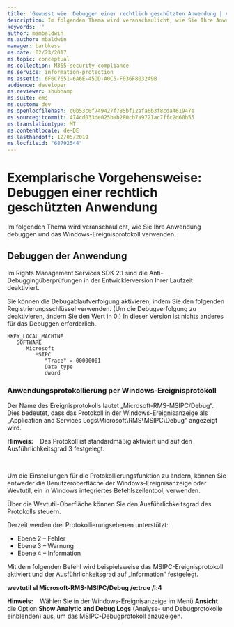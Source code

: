 ```yaml
---
title: 'Gewusst wie: Debuggen einer rechtlich geschützten Anwendung | Azure RMS'
description: Im folgenden Thema wird veranschaulicht, wie Sie Ihre Anwendung debuggen und das Windows-Ereignisprotokoll verwenden.
keywords: ''
author: msmbaldwin
ms.author: mbaldwin
manager: barbkess
ms.date: 02/23/2017
ms.topic: conceptual
ms.collection: M365-security-compliance
ms.service: information-protection
ms.assetid: 6F6C7651-6A6E-45DD-A0C5-F036F803249B
audience: developer
ms.reviewer: shubhamp
ms.suite: ems
ms.custom: dev
ms.openlocfilehash: c0b53c0f749427f785bf12afa6b3f8cda461947e
ms.sourcegitcommit: 474cd033de025bab280cb7a9721ac7ffc2d60b55
ms.translationtype: MT
ms.contentlocale: de-DE
ms.lasthandoff: 12/05/2019
ms.locfileid: "68792544"
---
```

# <a name="how-to-debug-a-rights-enabled-application"></a>Exemplarische Vorgehensweise: Debuggen einer rechtlich geschützten Anwendung

Im folgenden Thema wird veranschaulicht, wie Sie Ihre Anwendung debuggen und das Windows-Ereignisprotokoll verwenden.

## <a name="debugging-your-application"></a>Debuggen der Anwendung

Im Rights Management Services SDK 2.1 sind die Anti-Debuggingüberprüfungen in der Entwicklerversion Ihrer Laufzeit deaktiviert.

Sie können die Debugablaufverfolgung aktivieren, indem Sie den folgenden Registrierungsschlüssel verwenden. (Um die Debugverfolgung zu deaktivieren, ändern Sie den Wert in 0.) In dieser Version ist nichts anderes für das Debuggen erforderlich.


```
HKEY_LOCAL_MACHINE
   SOFTWARE
      Microsoft
         MSIPC
            "Trace" = 00000001
            Data type
            dword
```

### <a name="application-logging-by-using-the-windows-event-log"></a>Anwendungsprotokollierung per Windows-Ereignisprotokoll

Der Name des Ereignisprotokolls lautet „Microsoft-RMS-MSIPC/Debug“. Dies bedeutet, dass das Protokoll in der Windows-Ereignisanzeige als „Application and Services Logs\\Microsoft\\RMS\\MSIPC\\Debug“ angezeigt wird.

**Hinweis:**    Das Protokoll ist standardmäßig aktiviert und auf den Ausführlichkeitsgrad 3 festgelegt.

 

Um die Einstellungen für die Protokollierungsfunktion zu ändern, können Sie entweder die Benutzeroberfläche der Windows-Ereignisanzeige oder Wevtutil, ein in Windows integriertes Befehlszeilentool, verwenden.

Über die Wevtutil-Oberfläche können Sie den Ausführlichkeitsgrad des Protokolls steuern.

Derzeit werden drei Protokollierungsebenen unterstützt:

-   Ebene 2 – Fehler
-   Ebene 3 – Warnung
-   Ebene 4 – Information

Mit dem folgenden Befehl wird beispielsweise das MSIPC-Ereignisprotokoll aktiviert und der Ausführlichkeitsgrad auf „Information“ festgelegt.

**wevtutil sl Microsoft-RMS-MSIPC/Debug /e:true /l:4**

**Hinweis:**    Wählen Sie in der Windows-Ereignisanzeige im Menü **Ansicht** die Option **Show Analytic and Debug Logs** (Analyse- und Debugprotokolle einblenden) aus, um das MSIPC-Debugprotokoll anzuzeigen.
